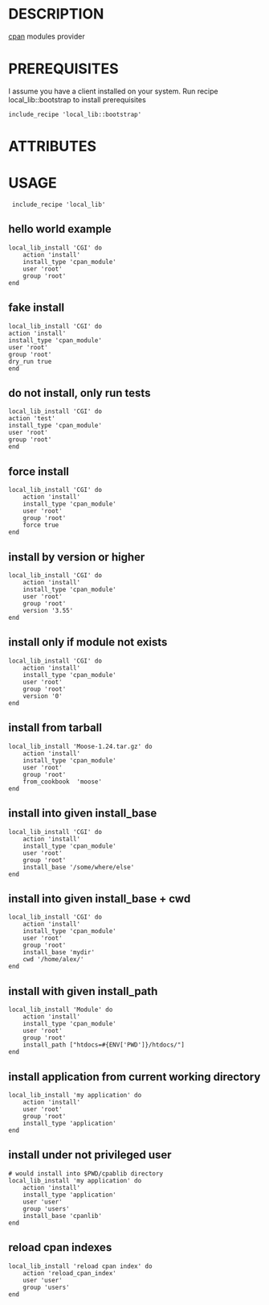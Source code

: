 DESCRIPTION
===========

[cpan](http://search.cpan.org/perldoc?CPAN) modules provider
  
PREREQUISITES
=============
  I assume you have a  client installed on your system. Run recipe local_lib::bootstrap
  to install prerequisites
  
    include_recipe 'local_lib::bootstrap'  

ATTRIBUTES
==========

USAGE
=====

     include_recipe 'local_lib'
     
hello world example
-------------------
    local_lib_install 'CGI' do
        action 'install'
        install_type 'cpan_module'
        user 'root'
        group 'root'
    end

fake install
------------
    local_lib_install 'CGI' do
    action 'install'
    install_type 'cpan_module'
    user 'root'
    group 'root'
    dry_run true 
    end



do not install, only run tests
------------------------------
    local_lib_install 'CGI' do
    action 'test'
    install_type 'cpan_module'
    user 'root'
    group 'root'
    end



force install
-------------

    local_lib_install 'CGI' do
        action 'install'
        install_type 'cpan_module'
        user 'root'
        group 'root'
        force true 
    end



install by version or higher
----------------------------

    local_lib_install 'CGI' do
        action 'install'
        install_type 'cpan_module'
        user 'root'
        group 'root'
        version '3.55' 
    end


install only if module not exists
---------------------------------

    local_lib_install 'CGI' do
        action 'install'
        install_type 'cpan_module'
        user 'root'
        group 'root'
        version '0' 
    end


install from tarball
--------------------

    local_lib_install 'Moose-1.24.tar.gz' do
        action 'install'
        install_type 'cpan_module'
        user 'root'
        group 'root'
        from_cookbook  'moose'
    end

install into given install_base
-------------------------------

    local_lib_install 'CGI' do
        action 'install'
        install_type 'cpan_module'
        user 'root'
        group 'root'
        install_base '/some/where/else'
    end


install into given install_base + cwd
-------------------------------------

    local_lib_install 'CGI' do
        action 'install'
        install_type 'cpan_module'
        user 'root'
        group 'root'
        install_base 'mydir'
        cwd '/home/alex/'
    end



install with given install_path
-------------------------------

    local_lib_install 'Module' do
        action 'install'
        install_type 'cpan_module'
        user 'root'
        group 'root'
        install_path ["htdocs=#{ENV['PWD']}/htdocs/"]
    end

install application from current working directory
--------------------------------------------------

    local_lib_install 'my application' do
        action 'install'
        user 'root'
        group 'root'
        install_type 'application'
    end

install under not privileged user
---------------------------------

    # would install into $PWD/cpablib directory
    local_lib_install 'my application' do
        action 'install'
        install_type 'application'
        user 'user'
        group 'users'
        install_base 'cpanlib'  
    end

reload cpan indexes
-------------------

    local_lib_install 'reload cpan index' do
        action 'reload_cpan_index'
        user 'user'
        group 'users'
    end

